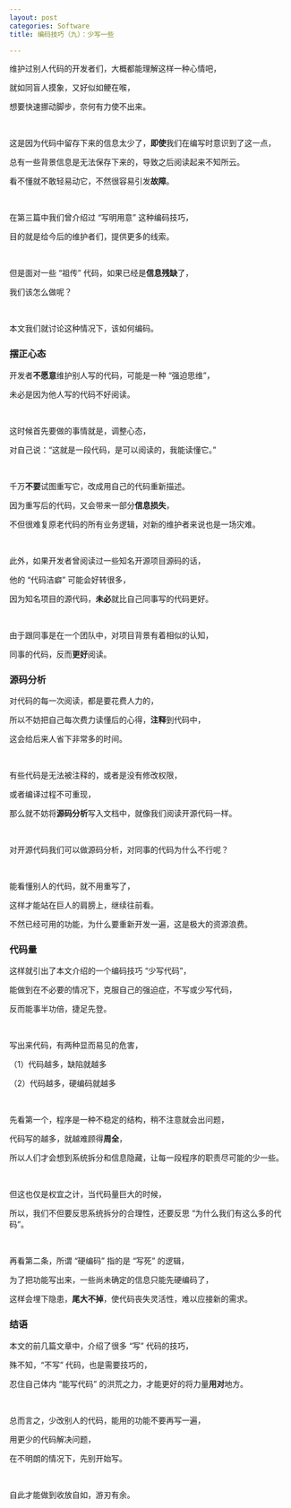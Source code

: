 ```yaml
---
layout: post
categories: Software
title: 编码技巧（九）：少写一些

---
```


维护过别人代码的开发者们，大概都能理解这样一种心情吧，

就如同盲人摸象，又好似如鲠在喉，

想要快速挪动脚步，奈何有力使不出来。

<br/>

这是因为代码中留存下来的信息太少了，**即使**我们在编写时意识到了这一点，

总有一些背景信息是无法保存下来的，导致之后阅读起来不知所云。

看不懂就不敢轻易动它，不然很容易引发**故障**。

<br/>

在第三篇中我们曾介绍过 “写明用意” 这种编码技巧，

目的就是给今后的维护者们，提供更多的线索。

<br/>

但是面对一些 “祖传” 代码，如果已经是**信息残缺**了，

我们该怎么做呢？

<br/>

本文我们就讨论这种情况下，该如何编码。

### 摆正心态

开发者**不愿意**维护别人写的代码，可能是一种 “强迫思维”，

未必是因为他人写的代码不好阅读。

<br/>

这时候首先要做的事情就是，调整心态，

对自己说：“这就是一段代码，是可以阅读的，我能读懂它。”

<br/>

千万**不要**试图重写它，改成用自己的代码重新描述。

因为重写后的代码，又会带来一部分**信息损失**，

不但很难复原老代码的所有业务逻辑，对新的维护者来说也是一场灾难。

<br/>

此外，如果开发者曾阅读过一些知名开源项目源码的话，

他的 “代码洁癖” 可能会好转很多，

因为知名项目的源代码，**未必**就比自己同事写的代码更好。

<br/>

由于跟同事是在一个团队中，对项目背景有着相似的认知，

同事的代码，反而**更好**阅读。

### 源码分析

对代码的每一次阅读，都是要花费人力的，

所以不妨把自己每次费力读懂后的心得，**注释**到代码中，

这会给后来人省下非常多的时间。

<br/>

有些代码是无法被注释的，或者是没有修改权限，

或者编译过程不可重现，

那么就不妨将**源码分析**写入文档中，就像我们阅读开源代码一样。

<br/>

对开源代码我们可以做源码分析，对同事的代码为什么不行呢？

<br/>

能看懂别人的代码，就不用重写了，

这样才能站在巨人的肩膀上，继续往前看。

不然已经可用的功能，为什么要重新开发一遍，这是极大的资源浪费。

### 代码量

这样就引出了本文介绍的一个编码技巧 “少写代码”，

能做到在不必要的情况下，克服自己的强迫症，不写或少写代码，

反而能事半功倍，捷足先登。

<br/>

写出来代码，有两种显而易见的危害，

（1）代码越多，缺陷就越多

（2）代码越多，硬编码就越多

<br/>

先看第一个，程序是一种不稳定的结构，稍不注意就会出问题，

代码写的越多，就越难顾得**周全**，

所以人们才会想到系统拆分和信息隐藏，让每一段程序的职责尽可能的少一些。

<br/>

但这也仅是权宜之计，当代码量巨大的时候，

所以，我们不但要反思系统拆分的合理性，还要反思 “为什么我们有这么多的代码”。

<br/>

再看第二条，所谓 “硬编码” 指的是 “写死” 的逻辑，

为了把功能写出来，一些尚未确定的信息只能先硬编码了，

这样会埋下隐患，**尾大不掉**，使代码丧失灵活性，难以应接新的需求。

### 结语

本文的前几篇文章中，介绍了很多 “写” 代码的技巧，

殊不知，“不写” 代码，也是需要技巧的，

忍住自己体内 “能写代码” 的洪荒之力，才能更好的将力量**用对**地方。

<br/>

总而言之，少改别人的代码，能用的功能不要再写一遍，

用更少的代码解决问题，

在不明朗的情况下，先别开始写。

<br/>

自此才能做到收放自如，游刃有余。
